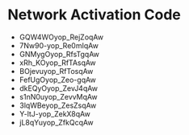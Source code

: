 # Network Activation Code
* GQW4WOyop_RejZoqAw
* 7Nw90-yop_Re0mIqAw
* GNMygOyop_RfsTgqAw
* xRh_KOyop_RfTAsqAw
* BOjevuyop_RfTosqAw
* FefUgOyop_Zeo-gqAw
* dkEQyOyop_ZevJ4qAw
* s1nN0uyop_ZevvMqAw
* 3lqWBeyop_ZesZsqAw
* Y-ltJ-yop_ZekX8qAw
* jL8qYuyop_ZfkQcqAw